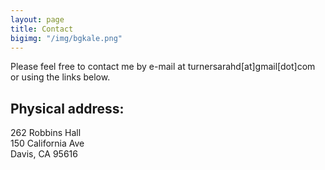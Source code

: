 ```yaml
---
layout: page
title: Contact
bigimg: "/img/bgkale.png"
---
```


Please feel free to contact me by e-mail at turnersarahd[at]gmail[dot]com or using the links below. 

## Physical address:
262 Robbins Hall  
150 California Ave  
Davis, CA 95616
